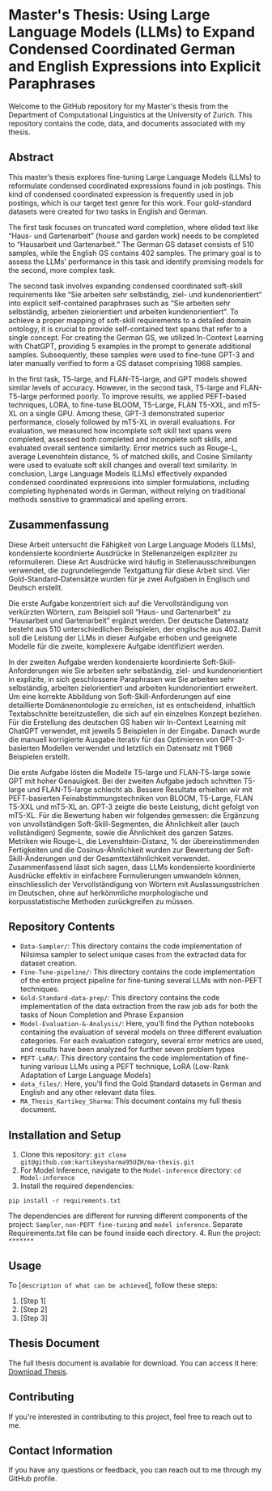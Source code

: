 # Master's Thesis: Using Large Language Models (LLMs) to Expand Condensed Coordinated German and English Expressions into Explicit Paraphrases

Welcome to the GitHub repository for my Master's thesis from the Department of Computational Linguistics at the University of Zurich. This repository contains the code, data, and documents associated with my thesis.

## Abstract

This master’s thesis explores fine-tuning Large Language Models (LLMs) to reformulate condensed coordinated expressions found in job postings. This kind of condensed coordinated expression is frequently used in job postings, which is our target text genre for this work. Four gold-standard datasets were created for two tasks in English and German.

The first task focuses on truncated word completion, where elided text like “Haus- und Gartenarbeit” (house and garden work) needs to be completed to “Hausarbeit und Gartenarbeit.” The German GS dataset consists of 510 samples, while the English GS contains 402 samples. The primary goal is to assess the LLMs’ performance in this task and identify promising models for the second, more complex task.

The second task involves expanding condensed coordinated soft-skill requirements
like “Sie arbeiten sehr selbständig, ziel- und kundenorientiert” into explicit self-contained paraphrases such as “Sie arbeiten sehr selbständig, arbeiten zielorientiert und arbeiten kundenorientiert”. To achieve a proper mapping of soft-skill requirements to a detailed domain ontology, it is crucial to provide self-contained text spans that refer to a single concept. For creating the German GS, we utilized In-Context Learning with ChatGPT, providing 5 examples in the prompt to generate additional samples. Subsequently, these samples were used to fine-tune GPT-3 and later manually verified to form a GS dataset comprising 1968 samples.

In the first task, T5-large, and FLAN-T5-large, and GPT models showed similar levels of accuracy. However, in the second task, T5-large and FLAN-T5-large performed poorly. To improve results, we applied PEFT-based techniques, LORA, to fine-tune BLOOM, T5-Large, FLAN T5-XXL, and mT5-XL on a single GPU. Among these, GPT-3 demonstrated superior performance, closely followed by mT5-XL in overall evaluations. For evaluation, we measured how incomplete soft skill text spans were completed, assessed both completed and incomplete soft skills, and evaluated overall sentence similarity. Error metrics such as Rouge-L, average Levenshtein distance, % of matched skills, and Cosine Similarity were used to evaluate soft skill changes and overall text similarity. In conclusion, Large Language Models (LLMs) effectively expanded condensed coordinated expressions into simpler formulations, including completing hyphenated words in German, without relying on traditional methods sensitive to grammatical and spelling errors.

## Zusammenfassung

Diese Arbeit untersucht die Fähigkeit von Large Language Models (LLMs), kondensierte koordinierte Ausdrücke in Stellenanzeigen expliziter zu reformulieren. Diese Art Ausdrücke wird häufig in Stellenausschreibungen verwendet, die zugrundeliegende Textgattung für diese Arbeit sind. Vier Gold-Standard-Datensätze wurden für je zwei Aufgaben in Englisch und Deutsch erstellt.

Die erste Aufgabe konzentriert sich auf die Vervollständigung von verkürzten Wörtern, zum Beispiel soll “Haus- und Gartenarbeit” zu “Hausarbeit und Gartenarbeit” ergänzt werden. Der deutsche Datensatz besteht aus 510 unterschiedlichen Beispielen, der englische aus 402. Damit soll die Leistung der LLMs in dieser Aufgabe erhoben und geeignete Modelle für die zweite, komplexere Aufgabe identifiziert werden.

In der zweiten Aufgabe werden kondensierte koordinierte Soft-Skill-Anforderungen wie Sie arbeiten sehr selbständig, ziel- und kundenorientiert in explizite, in sich geschlossene Paraphrasen wie Sie arbeiten sehr selbständig, arbeiten zielorientiert und arbeiten kundenorientiert erweitert. Um eine korrekte Abbildung von Soft-Skill-Anforderungen auf eine detaillierte Domänenontologie zu erreichen, ist es entscheidend, inhaltlich Textabschnitte bereitzustellen, die sich auf ein einzelnes Konzept beziehen. Für die Erstellung des deutschen GS haben wir In-Context Learning mit ChatGPT verwendet, mit jeweils 5 Beispielen in der Eingabe. Danach wurde die manuell korrigierte Ausgabe iterativ für das Optimieren von GPT-3-basierten Modellen verwendet und letztlich ein Datensatz mit 1’968 Beispielen erstellt.

Die erste Aufgabe lösten die Modelle T5-large und FLAN-T5-large sowie GPT mit hoher Genauigkeit. Bei der zweiten Aufgabe jedoch schnitten T5-large und FLAN-T5-large schlecht ab. Bessere Resultate erhielten wir mit PEFT-basierten Feinabstimmungstechniken von BLOOM, T5-Large, FLAN T5-XXL und mT5-XL an. GPT-3 zeigte die beste Leistung, dicht gefolgt von mT5-XL. Für die Bewertung haben wir folgendes gemessen: die Ergänzung von unvollständigen Soft-Skill-Segmenten, die Ähnlichkeit aller (auch vollständigen) Segmente, sowie die Ähnlichkeit des ganzen Satzes. Metriken wie Rouge-L, die Levenshtein-Distanz, % der übereinstimmenden Fertigkeiten und die Cosinus-Ähnlichkeit wurden zur Bewertung der Soft-Skill-Änderungen und der Gesamttextähnlichkeit verwendet. Zusammenfassend lässt sich sagen, dass LLMs kondensierte koordinierte Ausdrücke effektiv in einfachere Formulierungen umwandeln können, einschliesslich der Vervollständigung von Wörtern mit Auslassungsstrichen im Deutschen, ohne auf herkömmliche morphologische und korpusstatistische Methoden zurückgreifen zu müssen.

## Repository Contents

- `Data-Sampler/`: This directory contains the code implementation of Nilsimsa sampler to select unique cases from the extracted data for dataset creation.
- `Fine-Tune-pipeline/`: This directory contains the code implementation of the entire project pipeline for fine-tuning several LLMs with non-PEFT techniques. 
- `Gold-Standard-data-prep/`: This directory contains the code implementation of the data extraction from the raw job ads for both the tasks of Noun Completion and Phrase Expansion 
- `Model-Evaluation-&-Analysis/`: Here, you'll find the Python notebooks containing the evaluation of several models on three different evaluation categories. For each evaluation category, several error metrics are used, and results have been analyzed for further seven problem types 
- `PEFT-LoRA/`: This directory contains the code implementation of fine-tuning various LLMs using a PEFT technique, LoRA (Low-Rank Adaptation of Large Language Models)
- `data_files/`: Here, you'll find the Gold Standard datasets in German and English and any other relevant data files.
- `MA_Thesis_Kartikey_Sharma`: This document contains my full thesis document.

## Installation and Setup

1. Clone this repository: `git clone git@github.com:kartikeysharma95UZH/ma-thesis.git`
2. For Model Inference, navigate to the `Model-inference` directory: `cd Model-inference`
3. Install the required dependencies: 

```
pip install -r requirements.txt
```

The dependencies are different for running different components of the project: `Sampler`, `non-PEFT fine-tuning` and `model inference`. Separate Requirements.txt file can be found inside each directory. 
4. Run the project: `*******`

## Usage

To [`description of what can be achieved`], follow these steps:

1. [Step 1]
2. [Step 2]
3. [Step 3]

## Thesis Document

The full thesis document is available for download. You can access it here: [Download Thesis](MA_Thesis_Kartikey_Sharma.pdf).

## Contributing

If you're interested in contributing to this project, feel free to reach out to me.

## Contact Information

If you have any questions or feedback, you can reach out to me through my GitHub profile.

